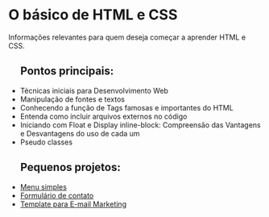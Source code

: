 # O básico de HTML e CSS 
 Informações relevantes para quem deseja começar a aprender HTML e CSS.

 <ul>
 	<h2>Pontos principais:</h2>
 	<li>Técnicas iniciais para Desenvolvimento Web</li>
 	<li>Manipulação de fontes e textos</li>
 	<li>Conhecendo a função de Tags famosas e importantes do HTML</li>
 	<li>Entenda como incluir arquivos externos no código</li>
 	<li>Iniciando com Float e Display inline-block: Compreensão das Vantagens e Desvantagens do uso de cada um</li>
 	<li>Pseudo classes</li>
  </ul>
<ul>
	<h2>Pequenos projetos:</h2> 
 	<li><a href="https://github.com/Shellyda/Basico-HTML-CSS/blob/main/1-%20Introdu%C3%A7%C3%A3o%20a%20HTML%20e%20CSS/8-%20Criando%20menu%20simples%20e%20manipulando%20novas%20propriedades.html">Menu simples</a></li> 
 	 <li><a href="https://github.com/Shellyda/Basico-HTML-CSS/blob/main/2-%20Aprofundando%20conceitos/7-%20Criando%20um%20formul%C3%A1rio%20de%20contato%20profissional.html">Formulário de contato</a></li>
         <li><a href="https://github.com/Shellyda/Projeto-Template-EMAIL-MKT">Template para E-mail Marketing</a></li>
</ul>
